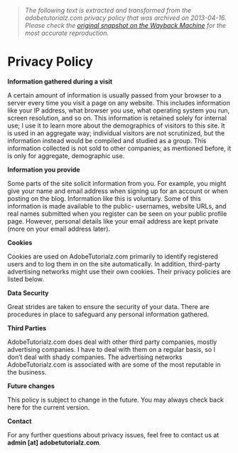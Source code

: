 > *The following text is extracted and transformed from the adobetutorialz.com privacy policy that was archived on 2013-04-16. Please check the [original snapshot on the Wayback Machine](https://web.archive.org/web/20130416064651id_/http%3A//www.adobetutorialz.com/privacy-policy) for the most accurate reproduction.*

# Privacy Policy

**Information gathered during a visit**

A certain amount of information is usually passed from your browser to a server every time you visit a page on any website. This includes information like your IP address, what browser you use, what operating system you run, screen resolution, and so on. This information is retained solely for internal use; I use it to learn more about the demographics of visitors to this site. It is used in an aggregate way; individual visitors are not scrutinized, but the information instead would be compiled and studied as a group. This information collected is not sold to other companies; as mentioned before, it is only for aggregate, demographic use.

**Information you provide**

Some parts of the site solicit information from you. For example, you might give your name and email address when signing up for an account or when posting on the blog. Information like this is voluntary. Some of this information is made available to the public- usernames, website URLs, and real names submitted when you register can be seen on your public profile page. However, personal details like your email address are kept private (more on your email address later).

**Cookies**

Cookies are used on AdobeTutorialz.com primarily to identify registered users and to log them in on the site automatically. In addition, third-party advertising networks might use their own cookies. Their privacy policies are listed below.

**Data Security**

Great strides are taken to ensure the security of your data. There are procedures in place to safeguard any personal information gathered.

**Third Parties**

AdobeTutorialz.com does deal with other third party companies, mostly advertising companies. I have to deal with them on a regular basis, so I don’t deal with shady companies. The advertising networks AdobeTutorialz.com is associated with are some of the most reputable in the business.

**Future changes**

This policy is subject to change in the future. You may always check back here for the current version.

**Contact**

For any further questions about privacy issues, feel free to contact us at **admin [at] adobetutorialz.com**.
